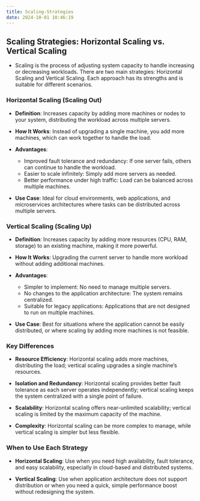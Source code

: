 ```yaml
---
title: Scaling-Strategies
date: 2024-10-01 10:46:19
---
```

## Scaling Strategies: Horizontal Scaling vs. Vertical Scaling

- Scaling is the process of adjusting system capacity to handle increasing or decreasing workloads. There are two main strategies: Horizontal Scaling and Vertical Scaling. Each approach has its strengths and is suitable for different scenarios.

### **Horizontal Scaling (Scaling Out)**
- **Definition**: Increases capacity by adding more machines or nodes to your system, distributing the workload across multiple servers.

- **How It Works**: Instead of upgrading a single machine, you add more machines, which can work together to handle the load.

- **Advantages**:
  - Improved fault tolerance and redundancy: If one server fails, others can continue to handle the workload.
  - Easier to scale infinitely: Simply add more servers as needed.
  - Better performance under high traffic: Load can be balanced across multiple machines.

- **Use Case**: Ideal for cloud environments, web applications, and microservices architectures where tasks can be distributed across multiple servers.

### **Vertical Scaling (Scaling Up)**

- **Definition**: Increases capacity by adding more resources (CPU, RAM, storage) to an existing machine, making it more powerful.

- **How It Works**: Upgrading the current server to handle more workload without adding additional machines.

- **Advantages**:
  - Simpler to implement: No need to manage multiple servers.
  - No changes to the application architecture: The system remains centralized.
  - Suitable for legacy applications: Applications that are not designed to run on multiple machines.

- **Use Case**: Best for situations where the application cannot be easily distributed, or where scaling by adding more machines is not feasible.

### **Key Differences**

- **Resource Efficiency**: Horizontal scaling adds more machines, distributing the load; vertical scaling upgrades a single machine’s resources.

- **Isolation and Redundancy**: Horizontal scaling provides better fault tolerance as each server operates independently; vertical scaling keeps the system centralized with a single point of failure.

- **Scalability**: Horizontal scaling offers near-unlimited scalability; vertical scaling is limited by the maximum capacity of the machine.

- **Complexity**: Horizontal scaling can be more complex to manage, while vertical scaling is simpler but less flexible.

### **When to Use Each Strategy**

- **Horizontal Scaling**: Use when you need high availability, fault tolerance, and easy scalability, especially in cloud-based and distributed systems.

- **Vertical Scaling**: Use when application architecture does not support distribution or when you need a quick, simple performance boost without redesigning the system.